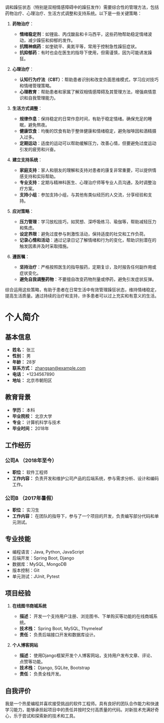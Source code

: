 
调和躁狂状态（特别是双相情感障碍中的躁狂发作）需要综合性的管理方法，包括药物治疗、心理治疗、生活方式调整和支持系统。以下是一些关键策略：

1. **药物治疗**：
   - **情绪稳定剂**：如锂盐、丙戊酸盐和卡马西平，这些药物帮助稳定情绪波动，减少躁狂和抑郁的发作。
   - **抗精神病药**：如奎硫平、奥氮平等，常用于控制急性躁狂症状。
   - **抗抑郁药**：有时也会在医生的指导下使用，但需谨慎，因为可能诱发躁狂。

2. **心理治疗**：
   - **认知行为疗法（CBT）**：帮助患者识别和改变负面思维模式，学习应对技巧和情绪管理策略。
   - **心理教育**：帮助患者和家属了解双相情感障碍及其管理方法，增强病情意识和自我管理能力。

3. **生活方式调整**：
   - **规律作息**：保持稳定的日常作息时间，有助于稳定情绪。确保充足的睡眠，避免熬夜。
   - **健康饮食**：均衡的饮食有助于整体健康和情绪稳定，避免咖啡因和酒精摄入过多。
   - **定期运动**：适度的运动可以帮助缓解压力，改善心情，但要避免过度运动引发的疲劳和兴奋。

4. **建立支持系统**：
   - **家庭支持**：家人和朋友的理解和支持对患者的康复非常重要，可以提供情感支持和实际帮助。
   - **专业支持**：定期与精神科医生、心理治疗师等专业人员沟通，及时调整治疗方案。
   - **支持小组**：参加支持小组，与其他有类似经历的人交流，分享经验和支持。

5. **应对策略**：
   - **压力管理**：学习放松技巧，如冥想、深呼吸练习、瑜伽等，帮助减轻压力和焦虑。
   - **设定界限**：避免过度参与刺激性活动，保持适度的社交和工作负荷。
   - **记录心情和活动**：通过记录日记了解情绪和行为的变化，帮助识别潜在的触发因素并及时采取措施。

6. **遵医嘱**：
   - **坚持治疗**：严格按照医生的指导服药，定期复诊，及时报告任何副作用或症状变化。
   - **避免自我调整药物**：不要擅自改变药物剂量或停药，避免引发症状反弹。

综合运用这些策略，有助于患者在日常生活中有效管理躁狂状态，维持情绪稳定，提高生活质量。通过持续的治疗和支持，许多患者可以过上充实和有意义的生活。

# 个人简介

## 基本信息
- **姓名：** 张三
- **性别：** 男
- **年龄：** 28岁
- **联系方式：** [zhangsan@example.com](mailto:zhangsan@example.com)
- **电话：** +1234567890
- **地址：** 北京市朝阳区

## 教育背景
- **学历：** 本科
- **毕业院校：** 北京大学
- **专业：** 计算机科学与技术
- **毕业时间：** 2018年

## 工作经历
### 公司A （2018年至今）
- **职位：** 软件工程师
- **工作内容：** 负责开发和维护公司产品的后端系统，参与需求分析、设计和编码工作。

### 公司B （2017年暑假）
- **职位：** 实习生
- **工作内容：** 在团队的指导下，参与了一个项目的开发，负责编写部分代码和单元测试。

## 专业技能
- 编程语言：Java, Python, JavaScript
- 后端开发：Spring Boot, Django
- 数据库：MySQL, MongoDB
- 版本控制：Git
- 单元测试：JUnit, Pytest

## 项目经验
1. **在线图书商城系统**
    - **描述：** 开发一个支持用户注册、浏览图书、下单购买等功能的在线商城系统。
    - **技术栈：** Spring Boot, MySQL, Thymeleaf
    - **责任：** 负责后端接口开发和数据库设计。

2. **个人博客网站**
    - **描述：** 使用Django框架开发个人博客网站，支持用户发布文章、评论、点赞等功能。
    - **技术栈：** Django, SQLite, Bootstrap
    - **责任：** 负责全栈开发。

## 自我评价
我是一个热爱编程并喜欢接受挑战的软件工程师。具有良好的团队合作能力和快速学习能力，能够承担起项目中的责任并按时交付高质量的代码。对新技术充满好奇心，乐于尝试和探索新的技术和工具。
